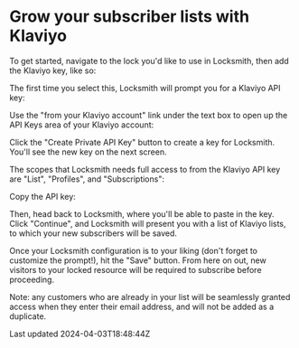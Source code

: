 # Grow your subscriber lists with Klaviyo

To get started, navigate to the lock you'd like to use in Locksmith, then add the Klaviyo key, like so:

The first time you select this, Locksmith will prompt you for a Klaviyo API key:

Use the "from your Klaviyo account" link under the text box to open up the API Keys area of your Klaviyo account:

Click the "Create Private API Key" button to create a key for Locksmith. You'll see the new key on the next screen.

The scopes that Locksmith needs full access to from the Klaviyo API key are "List", "Profiles", and "Subscriptions":

Copy the API key:

Then, head back to Locksmith, where you'll be able to paste in the key. Click "Continue", and Locksmith will present you with a list of Klaviyo lists, to which your new subscribers will be saved.

Once your Locksmith configuration is to your liking (don't forget to customize the prompt!), hit the "Save" button. From here on out, new visitors to your locked resource will be required to subscribe before proceeding.

Note: any customers who are already in your list will be seamlessly granted access when they enter their email address, and will not be added as a duplicate.

Last updated 2024-04-03T18:48:44Z